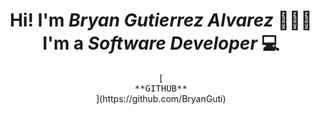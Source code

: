 <h1 align="center"> Hi! I'm <em>Bryan Gutierrez Alvarez</em> 🙋🏻‍♂️<br/>
I'm a <em>Software Developer</em> 💻
</h1>

<div align="center">
[<kbd><br/> **GITHUB** <br/></kbd>](https://github.com/BryanGuti)
<div>
